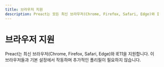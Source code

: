 ```yaml
---
title: 브라우저 지원
description: Preact는 모든 최신 브라우저(Chrome, Firefox, Safari, Edge)와 IE11을 지원합니다
---
```


# 브라우저 지원

Preact는 최신 브라우저(Chrome, Firefox, Safari, Edge)와 IE11을 지원합니다. 이 브라우저들과 기본 설정에서 작동하며 추가적인 폴리필이 필요하지 않습니다.
